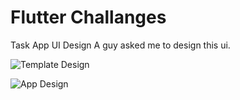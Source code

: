 # Flutter Challanges

Task App UI Design
A guy asked me to design this ui.


![Template Design]('https://github.com/Lavkushwaha/Task-App-UI/blob/master/assets/demo.jpg')

![App Design]('https://github.com/Lavkushwaha/Task-App-UI/blob/master/assets/app.png')




